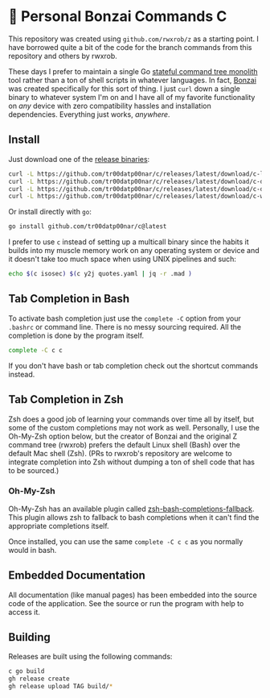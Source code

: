 # 🌳 Personal Bonzai Commands C

This repository was created using `github.com/rwxrob/z` as a starting point. I have borrowed quite a bit of the code for the branch commands from this repository and others by rwxrob.

These days I prefer to maintain a single Go [stateful command tree monolith](https://rwxrob.github.io/zet/1729/) tool rather than a ton of shell scripts in whatever languages. In fact, [Bonzai](https://github.com/rwxrob/bonzai) was created specifically for this sort of thing. I just `curl` down a single binary to whatever system I'm on and I have all of my favorite functionality on *any* device with zero compatibility hassles and installation dependencies. Everything just works, *anywhere*.

## Install

Just download one of the [release binaries](https://github.com/tr00datp00nar/c/releases):

```bash
curl -L https://github.com/tr00datp00nar/c/releases/latest/download/c-linux-amd64 -o ~/.local/bin/tr00datp00nar
curl -L https://github.com/tr00datp00nar/c/releases/latest/download/c-darwin-amd64 -o ~/.local/bin/tr00datp00nar
curl -L https://github.com/tr00datp00nar/c/releases/latest/download/c-darwin-arm64 -o ~/.local/bin/tr00datp00nar
curl -L https://github.com/tr00datp00nar/c/releases/latest/download/c-windows-amd64 -o ~/.local/bin/tr00datp00nar
```

Or install directly with `go`:

```bash
go install github.com/tr00datp00nar/c@latest
```

I prefer to use `c` instead of setting up a multicall binary since the habits it builds into my muscle memory work on any operating system or device and it doesn't take too much space when using UNIX pipelines and
such:

```bash
echo $(c isosec) $(c y2j quotes.yaml | jq -r .mad )
```

## Tab Completion in Bash

To activate bash completion just use the `complete -C` option from your `.bashrc` or command line. There is no messy sourcing required. All the completion is done by the program itself.

```bash
complete -C c c
```

If you don't have bash or tab completion check out the shortcut commands instead.

## Tab Completion in Zsh

Zsh does a good job of learning your commands over time all by itself, but some of the custom completions may not work as well. Personally, I use the Oh-My-Zsh option below, but the creator of Bonzai and the original Z command tree (rwxrob) prefers the default Linux shell (Bash) over the default Mac shell (Zsh). (PRs to rwxrob's repository are welcome to integrate completion into Zsh without dumping a ton of shell code that has to be sourced.)

### Oh-My-Zsh

Oh-My-Zsh has an available plugin called [zsh-bash-completions-fallback](https://github.com/3v1n0/zsh-bash-completions-fallback). This plugin allows zsh to fallback to bash completions when it can't find the appropriate completions itself.

Once installed, you can use the same `complete -C c c` as you normally would in bash.


## Embedded Documentation

All documentation (like manual pages) has been embedded into the source code of the application. See the source or run the program with help to access it.

## Building

Releases are built using the following commands:

```bash
c go build
gh release create
gh release upload TAG build/*
```
